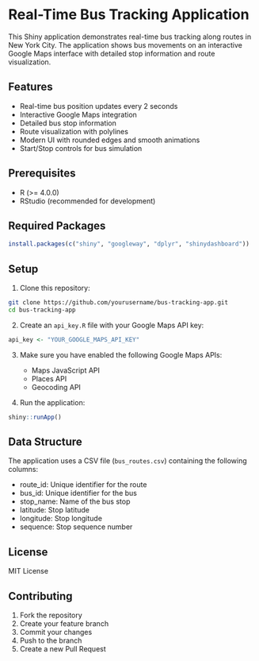 # Real-Time Bus Tracking Application

This Shiny application demonstrates real-time bus tracking along routes in New York City. The application shows bus movements on an interactive Google Maps interface with detailed stop information and route visualization.

## Features

- Real-time bus position updates every 2 seconds
- Interactive Google Maps integration
- Detailed bus stop information
- Route visualization with polylines
- Modern UI with rounded edges and smooth animations
- Start/Stop controls for bus simulation

## Prerequisites

- R (>= 4.0.0)
- RStudio (recommended for development)

## Required Packages

```R
install.packages(c("shiny", "googleway", "dplyr", "shinydashboard"))
```

## Setup

1. Clone this repository:

```bash
git clone https://github.com/yourusername/bus-tracking-app.git
cd bus-tracking-app
```

2. Create an `api_key.R` file with your Google Maps API key:

```R
api_key <- "YOUR_GOOGLE_MAPS_API_KEY"
```

3. Make sure you have enabled the following Google Maps APIs:

   - Maps JavaScript API
   - Places API
   - Geocoding API

4. Run the application:

```R
shiny::runApp()
```

## Data Structure

The application uses a CSV file (`bus_routes.csv`) containing the following columns:

- route_id: Unique identifier for the route
- bus_id: Unique identifier for the bus
- stop_name: Name of the bus stop
- latitude: Stop latitude
- longitude: Stop longitude
- sequence: Stop sequence number

## License

MIT License

## Contributing

1. Fork the repository
2. Create your feature branch
3. Commit your changes
4. Push to the branch
5. Create a new Pull Request
